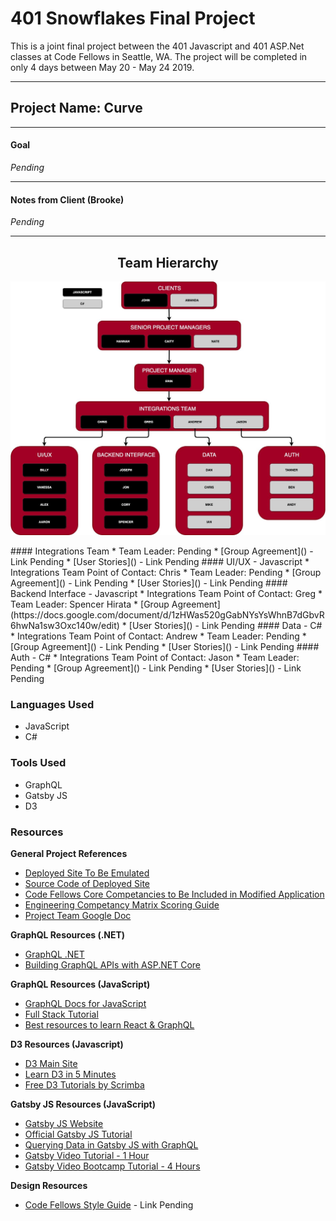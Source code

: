 # 401 Snowflakes Final Project
This is a joint final project between the 401 Javascript and 401 ASP.Net classes at Code Fellows in Seattle, WA. The project will be completed in only 4 days between May 20 - May 24 2019.

---
## Project Name: Curve
---
#### Goal
_Pending_

---

#### Notes from Client (Brooke)
_Pending_

---
<h2 align="center">Team Hierarchy</h2>
<p align="center">
<img src="./assets/teams.jpg" />
</p>
#### Integrations Team
* Team Leader: Pending
* [Group Agreement]() - Link Pending
* [User Stories]() - Link Pending
#### UI/UX - Javascript
* Integrations Team Point of Contact: Chris
* Team Leader: Pending
* [Group Agreement]() - Link Pending
* [User Stories]() - Link Pending
#### Backend Interface - Javascript
* Integrations Team Point of Contact: Greg
* Team Leader: Spencer Hirata
* [Group Agreement](https://docs.google.com/document/d/1zHWas520gGabNYsYsWhnB7dGbvR6hwNa1sw3Oxc140w/edit)
* [User Stories]() - Link Pending
#### Data - C#
* Integrations Team Point of Contact: Andrew
* Team Leader: Pending
* [Group Agreement]() - Link Pending
* [User Stories]() - Link Pending
#### Auth - C#
* Integrations Team Point of Contact: Jason
* Team Leader: Pending
* [Group Agreement]() - Link Pending
* [User Stories]() - Link Pending

### Languages Used
* JavaScript
* C#

### Tools Used
* GraphQL
* Gatsby JS
* D3

### Resources
**General Project References**
  * [Deployed Site To Be Emulated](https://snowflake.medium.com/#1,2,3,2,4,1,1,4,3,2,0,4,2,2,3,0,Cersei%20Lannister,Staff%20Engineer)
  * [Source Code of Deployed Site](https://github.com/Medium/snowflake)
  * [Code Fellows Core Competancies to Be Included in Modified Application](https://codefellows.github.io/common_curriculum/career_coaching/Professional_Competencies)
  * [Engineering Competancy Matrix Scoring Guide](https://docs.google.com/spreadsheets/d/131XZCEb8LoXqy79WWrhCX4sBnGhCM1nAIz4feFZJsEo/edit#gid=0)
  * [Project Team Google Doc](https://docs.google.com/spreadsheets/d/1CzgWm-3V0Jk-84M-uYPgu6QCUdVDnjP8DKf4bb2aTeM/edit?usp=sharing)

**GraphQL Resources (.NET)**
  * [GraphQL .NET](https://graphql-dotnet.github.io/docs/getting-started/introduction/)
  * [Building GraphQL APIs with ASP.NET Core](https://medium.com/volosoft/building-graphql-apis-with-asp-net-core-419b32a5305b)

**GraphQL Resources (JavaScript)**
  * [GraphQL Docs for JavaScript](https://graphql.org/code/#javascript)
  * [Full Stack Tutorial](https://www.howtographql.com/)
  * [Best resources to learn React & GraphQL](https://dev.to/robmatyszewski/best-resources-to-learn-react-graphql-5dkk)

**D3 Resources (Javascript)**
  * [D3 Main Site](https://d3js.org/)
  * [Learn D3 in 5 Minutes](https://medium.freecodecamp.org/learn-d3-js-in-5-minutes-c5ec29fb0725)
  * [Free D3 Tutorials by Scrimba](https://scrimba.com/g/gd3js)

**Gatsby JS Resources (JavaScript)**
  * [Gatsby JS Website](https://www.gatsbyjs.org/)
  * [Official Gatsby JS Tutorial](https://www.gatsbyjs.org/tutorial/)
  * [Querying Data in Gatsby JS with GraphQL](https://www.gatsbyjs.org/docs/querying-with-graphql/)
  * [Gatsby Video Tutorial - 1 Hour](https://www.youtube.com/watch?v=6YhqQ2ZW1sc)
  * [Gatsby Video Bootcamp Tutorial - 4 Hours](https://www.youtube.com/watch?v=8t0vNu2fCCM)

**Design Resources**
  * [Code Fellows Style Guide]() - Link Pending
